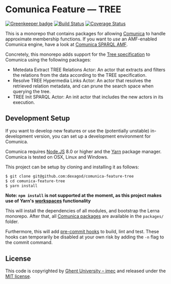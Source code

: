 # Comunica Feature — TREE

[![Greenkeeper badge](https://badges.greenkeeper.io/comunica/comunica-feature-amf.svg)](https://greenkeeper.io/)
[![Build Status](https://travis-ci.org/comunica/comunica-feature-amf.svg?branch=master)](https://travis-ci.org/comunica/comunica-feature-amf)
[![Coverage Status](https://coveralls.io/repos/github/comunica/comunica-feature-amf/badge.svg?branch=master)](https://coveralls.io/github/comunica/comunica-feature-amf?branch=master)

This is a monorepo that contains packages for allowing [Comunica](https://github.com/comunica/comunica) to handle approximate membership functions.
If you want to _use_ an AMF-enabled Comunica engine, have a look at [Comunica SPARQL AMF](https://github.com/comunica/comunica-feature-amf/tree/master/packages/actor-init-sparql-amf).

Concretely, this monorepo adds support for the [Tree specification](https://github.com/TREEcg/specification) to Comunica using the following packages:
* Metedata Extract TREE Relations Actor: An actor that extracts and filters the relations from the data according to the TREE specification.
* Resolve TREE Hypermedia Links Actor: An actor that resolves the retrieved relation metadata, and can prune the search space when querying the tree.
* TREE Init SPARQL Actor: An init actor that includes the new actors in its execution.

## Development Setup

If you want to develop new features
or use the (potentially unstable) in-development version,
you can set up a development environment for Comunica.

Comunica requires [Node.JS](http://nodejs.org/) 8.0 or higher and the [Yarn](https://yarnpkg.com/en/) package manager.
Comunica is tested on OSX, Linux and Windows.

This project can be setup by cloning and installing it as follows:

```bash
$ git clone git@github.com:dexagod/comunica-feature-tree
$ cd comunica-feature-tree
$ yarn install
```

**Note: `npm install` is not supported at the moment, as this project makes use of Yarn's [workspaces](https://yarnpkg.com/lang/en/docs/workspaces/) functionality**

This will install the dependencies of all modules, and bootstrap the Lerna monorepo.
After that, all [Comunica packages](https://github.com/dexagod/comunica-feature-tree/tree/master/packages) are available in the `packages/` folder.

Furthermore, this will add [pre-commit hooks](https://www.npmjs.com/package/pre-commit)
to build, lint and test.
These hooks can temporarily be disabled at your own risk by adding the `-n` flag to the commit command.

## License
This code is copyrighted by [Ghent University – imec](http://idlab.ugent.be/)
and released under the [MIT license](http://opensource.org/licenses/MIT).
